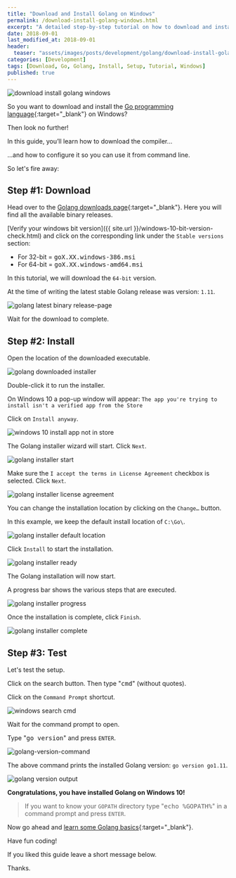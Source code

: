 ```yaml
---
title: "Download and Install Golang on Windows"
permalink: /download-install-golang-windows.html
excerpt: "A detailed step-by-step tutorial on how to download and install Golang on Windows 10."
date: 2018-09-01
last_modified_at: 2018-09-01
header:
  teaser: "assets/images/posts/development/golang/download-install-golang-windows.png"
categories: [Development]
tags: [Download, Go, Golang, Install, Setup, Tutorial, Windows]
published: true
---
```


<img src="{{ site.url }}/assets/images/posts/development/golang/download-install-golang-windows.png" alt="download install golang windows" class="align-right title-image">

So you want to download and install the [Go programming language](https://golang.org/){:target="_blank"} on Windows?

Then look no further!

In this guide, you’ll learn how to download the compiler…

…and how to configure it so you can use it from command line.

So let's fire away:

## Step #1: Download

Head over to the [Golang downloads page](https://golang.org/dl/){:target="_blank"}. Here you will find all the available binary releases.

[Verify your windows bit version]({{ site.url }}/windows-10-bit-version-check.html) and click on the corresponding link under the `Stable versions` section:

* For 32-bit = <kbd>goX.XX.windows-386.msi</kbd>
* For 64-bit = <kbd>goX.XX.windows-amd64.msi</kbd>

In this tutorial, we will download the `64-bit` version.

At the time of writing the latest stable Golang release was version: `1.11`.

<img src="{{ site.url }}/assets/images/posts/development/golang/golang-latest-binary-release-page.png" alt="golang latest binary release-page">

Wait for the download to complete.

## Step #2: Install

Open the location of the downloaded executable.

<img src="{{ site.url }}/assets/images/posts/development/golang/golang-downloaded-installer.png" alt="golang downloaded installer">

Double-click it to run the installer.

On Windows 10 a pop-up window will appear: `The app you're trying to install isn't a verified app from the Store`

Click on `Install anyway`.

<img src="{{ site.url }}/assets/images/posts/windows-10-install-app-not-in-store.png" alt="windows 10 install app not in store">

The Golang installer wizard will start. Click `Next`.

<img src="{{ site.url }}/assets/images/posts/development/golang/golang-installer-start.png" alt="golang installer start">

Make sure the `I accept the terms in License Agreement` checkbox is selected. Click `Next`.

<img src="{{ site.url }}/assets/images/posts/development/golang/golang-installer-license-agreement.png" alt="golang installer license agreement">

You can change the installation location by clicking on the `Change…` button.

In this example, we keep the default install location of `C:\Go\`.

<img src="{{ site.url }}/assets/images/posts/development/golang/golang-installer-default-location.png" alt="golang installer default location">

Click `Install` to start the installation.

<img src="{{ site.url }}/assets/images/posts/development/golang/golang-installer-ready.png" alt="golang installer ready">

The Golang installation will now start.

A progress bar shows the various steps that are executed.

<img src="{{ site.url }}/assets/images/posts/development/golang/golang-installer-progress.png" alt="golang installer progress">

Once the installation is complete, click `Finish`.

<img src="{{ site.url }}/assets/images/posts/development/golang/golang-installer-complete.png" alt="golang installer complete">

## Step #3: Test

Let's test the setup.

Click on the search button. Then type "<kbd>cmd</kbd>" (without quotes).

Click on the `Command Prompt` shortcut.

<img src="{{ site.url }}/assets/images/posts/development/windows-search-cmd.png" alt="windows search cmd">

Wait for the command prompt to open.

Type "<kbd>go version</kbd>" and press `ENTER`.

<img src="{{ site.url }}/assets/images/posts/development/golang/golang-version-command.png" alt="golang-version-command">

The above command prints the installed Golang version: `go version go1.11`.

<img src="{{ site.url }}/assets/images/posts/development/golang/golang-version-output.png" alt="golang version output">

**Congratulations, you have installed Golang on Windows 10!**

> If you want to know your `GOPATH` directory type "<kbd>echo %GOPATH%</kbd>" in a command prompt and press `ENTER`.

Now go ahead and [learn some Golang basics](https://golang.org/doc/install#testing){:target="_blank"}.

Have fun coding!

If you liked this guide leave a short message below.

Thanks.

